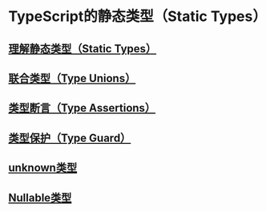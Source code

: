 # TypeScript的静态类型（Static Types）

## [理解静态类型（Static Types）](01.理解静态类型（Static_Types）.md)
## [联合类型（Type Unions）](02.联合类型（Type_Unions）.md)
## [类型断言（Type Assertions）](03.类型断言（Type_Assertions）.md)
## [类型保护（Type Guard）](04.类型保护（Type_Guard）.md)
## [unknown类型](05.unknown类型.md)
## [Nullable类型](06.Nullable类型.md)
